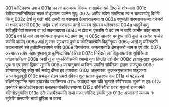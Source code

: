 001	कोटिकाश्य उवाच
001a	का त्वं कदम्बस्य विनम्य शाखामेकाश्रमे तिष्ठसि शोभमाना
001c	देदीप्यमानाग्निशिखेव नक्तं दोधूयमाना पवनेन सुभ्रूः
002a	अतीव रूपेण समन्विता त्वं न चाप्यरण्येषु बिभेषि किं नु
002c	देवी नु यक्षी यदि दानवी वा वराप्सरा दैत्यवराङ्गना वा
003a	वपुष्मती वोरगराजकन्या वनेचरी वा क्षणदाचरस्त्री
003c	यद्येव राज्ञो वरुणस्य पत्नी यमस्य सोमस्य धनेश्वरस्य
004a	धातुर्विधातुः सवितुर्विभोर्वा शक्रस्य वा त्वं सदनात्प्रपन्ना
004c	न ह्येव नः पृच्छसि ये वयं स्म न चापि जानीम तवेह नाथम्
005a	वयं हि मानं तव वर्धयन्तः पृच्छाम भद्रे प्रभवं प्रभुं च
005c	आचक्ष्व बन्धूंश्च पतिं कुलं च तत्त्वेन यच्चेह करोषि कार्यम्
006a	अहं तु राज्ञः सुरथस्य पुत्रो यं कोटिकाश्येति विदुर्मनुष्याः
006c	असौ तु यस्तिष्ठति काञ्चनाङ्गे रथे हुतोऽग्निश्चयने यथैव
006e	त्रिगर्तराजः कमलायताक्षि क्षेमङ्करो नाम स एष वीरः
007a	अस्मात्परस्त्वेष महाधनुष्मान्पुत्रः कुणिन्दाधिपतेर्वरिष्ठः
007c	निरीक्षते त्वां विपुलायतांसः सुविस्मितः पर्वतवासनित्यः
008a	असौ तु यः पुष्करिणीसमीपे श्यामो युवा तिष्ठति दर्शनीयः
008c	इक्ष्वाकुराज्ञः सुबलस्य पुत्रः स एष हन्ता द्विषतां सुगात्रि
009a	यस्यानुयात्रं ध्वजिनः प्रयान्ति सौवीरका द्वादश राजपुत्राः
009c	शोणाश्वयुक्तेषु रथेषु सर्वे मखेषु दीप्ता इव हव्यवाहाः
010a	अङ्गारकः कुञ्जरगुप्तकश्च शत्रुञ्जयः सञ्जयसुप्रवृद्धौ
010c	प्रभङ्करोऽथ भ्रमरो रविश्च शूरः प्रतापः कुहरश्च नाम
011a	यं षट्सहस्रा रथिनोऽनुयान्ति नागा हयाश्चैव पदातिनश्च
011c	जयद्रथो नाम यदि श्रुतस्ते सौवीरराजः सुभगे स एषः
012a	तस्यापरे भ्रातरोऽदीनसत्त्वा बलाहकानीकविदारणाध्याः
012c	सौवीरवीराः प्रवरा युवानो राजानमेते बलिनोऽनुयान्ति
013a	एतैः सहायैरुपयाति राजा मरुद्गणैरिन्द्र इवाभिगुप्तः
013c	अजानतां ख्यापय नः सुकेशि कस्यासि भार्या दुहिता च कस्य
